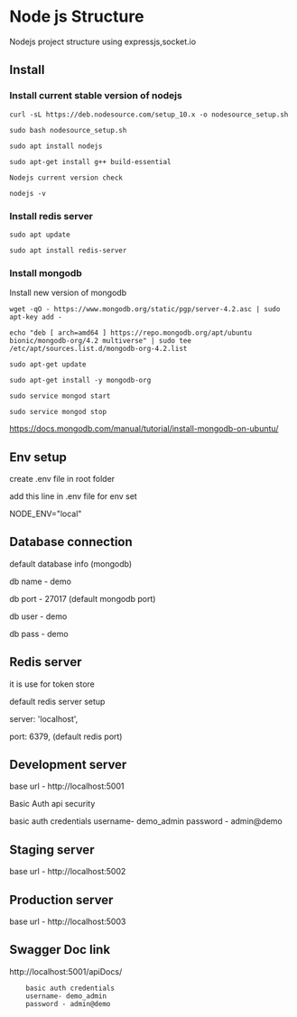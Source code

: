 # Node js Structure

Nodejs project structure using expressjs,socket.io

## Install

### Install current stable version of nodejs

```Shell
curl -sL https://deb.nodesource.com/setup_10.x -o nodesource_setup.sh

sudo bash nodesource_setup.sh

sudo apt install nodejs

sudo apt-get install g++ build-essential

Nodejs current version check

nodejs -v
```
### Install redis server
```Shell
sudo apt update

sudo apt install redis-server
```
### Install mongodb

Install new version of mongodb
```Shell
wget -qO - https://www.mongodb.org/static/pgp/server-4.2.asc | sudo apt-key add -

echo "deb [ arch=amd64 ] https://repo.mongodb.org/apt/ubuntu bionic/mongodb-org/4.2 multiverse" | sudo tee /etc/apt/sources.list.d/mongodb-org-4.2.list

sudo apt-get update

sudo apt-get install -y mongodb-org

sudo service mongod start

sudo service mongod stop
```
https://docs.mongodb.com/manual/tutorial/install-mongodb-on-ubuntu/

## Env setup
create .env file in root folder

add this line in .env file for env set

NODE_ENV="local"

## Database connection
default database info (mongodb)

db name - demo

db port - 27017 (default mongodb port)

db user - demo

db pass - demo

## Redis server 
it is use for token store

default redis server setup

server: 'localhost',

port: 6379, (default redis port)

## Development server
base url -
   http://localhost:5001

Basic Auth api security 

basic auth credentials
username- demo_admin
password - admin@demo    

## Staging server
base url -
   http://localhost:5002

## Production server
base url -
   http://localhost:5003

## Swagger Doc link

http://localhost:5001/apiDocs/
```Shell
    basic auth credentials
    username- demo_admin
    password - admin@demo    
```
